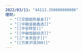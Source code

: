 ```yaml
---
2022/03/11: "44112.350000000006"
理财:
  - "[[交银趋势基金]]"
  - "[[中融金融鑫选]]"
  - "[[平安转型]]"
  - "[[中融低碳经济]]"
  - "[[广发多因子]]"
  - "[[万家沪深300]]"
---
```

